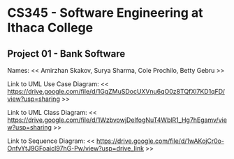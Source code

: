 # CS345 - Software Engineering at Ithaca College
## Project 01 - Bank Software

Names:
<< Amirzhan Skakov, Surya Sharma, Cole Prochilo, Betty Gebru >>

Link to UML Use Case Diagram:
<< https://drive.google.com/file/d/1GgZMuSDocUXVnu6qO0z8TQfXl7KD1qFD/view?usp=sharing >>

Link to UML Class Diagram:
<< https://drive.google.com/file/d/1WzbvowjDeIfogNuT4WblR1_Hg7hEgamv/view?usp=sharing >>

Link to Sequence Diagram:
<< https://drive.google.com/file/d/1wAKojCr0o-OnfvYtJ9GFoaicl97hG-Pw/view?usp=drive_link >>

